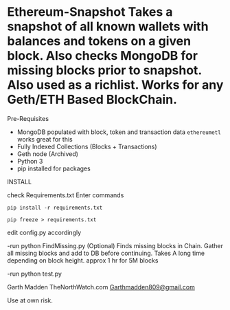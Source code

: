 # Ethereum-Snapshot Takes a snapshot of all known wallets with balances and tokens on a given block. Also checks MongoDB for missing blocks prior to snapshot. Also used as a richlist. Works for any Geth/ETH Based BlockChain.

Pre-Requisites

- MongoDB populated with block, token and transaction data
```ethereumetl``` works great for this
- Fully Indexed Collections (Blocks + Transactions)
- Geth node (Archived)
- Python 3
- pip installed for packages

INSTALL

check Requirements.txt
Enter commands

```pip install -r requirements.txt```

```pip freeze > requirements.txt```

edit config.py accordingly

-run python FindMissing.py (Optional) 
Finds missing blocks in Chain. Gather all missing blocks and add to DB before continuing.
Takes A long time depending on block height. approx 1 hr for 5M blocks

-run python test.py


Garth Madden
TheNorthWatch.com
Garthmadden809@gmail.com 
 
 Use at own risk.
